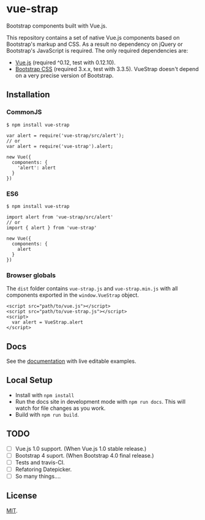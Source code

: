 # vue-strap
Bootstrap components built with Vue.js.

This repository contains a set of native Vue.js components based on Bootstrap's markup and CSS. As a result no dependency on jQuery or Bootstrap's JavaScript is required. The only required dependencies are:

* [Vue.js](http://vuejs.org/) (required ^0.12, test with 0.12.10).
* [Bootstrap CSS](http://getbootstrap.com/) (required 3.x.x, test with 3.3.5). VueStrap doesn't depend on a very precise version of Bootstrap. 

## Installation
### CommonJS
```
$ npm install vue-strap

var alert = require('vue-strap/src/alert');
// or
var alert = require('vue-strap').alert;

new Vue({
  components: {
    'alert': alert
  }
})
```

### ES6
```
$ npm install vue-strap

import alert from 'vue-strap/src/alert'
// or
import { alert } from 'vue-strap'

new Vue({
  components: {
    alert
  }
})
```

### Browser globals
The `dist` folder contains `vue-strap.js` and `vue-strap.min.js` with all components exported in the <code>window.VueStrap</code> object.

```
<script src="path/to/vue.js"></script>
<script src="path/to/vue-strap.js"></script>
<script>
  var alert = VueStrap.alert
</script>
```

## Docs
See the [documentation](http://yuche.github.io/vue-strap/) with live editable examples.

## Local Setup
* Install with `npm install`
* Run the docs site in development mode with `npm run docs`. This will watch for file changes as you work. 
* Build with `npm run build`.

## TODO
- [ ] Vue.js 1.0 support. (When Vue.js 1.0 stable release.)
- [ ] Bootstrap 4 suport. (When Bootstrap 4.0 final release.)
- [ ] Tests and travis-CI.
- [ ] Refatoring Datepicker.
- [ ] So many things....

## License
[MIT]().

